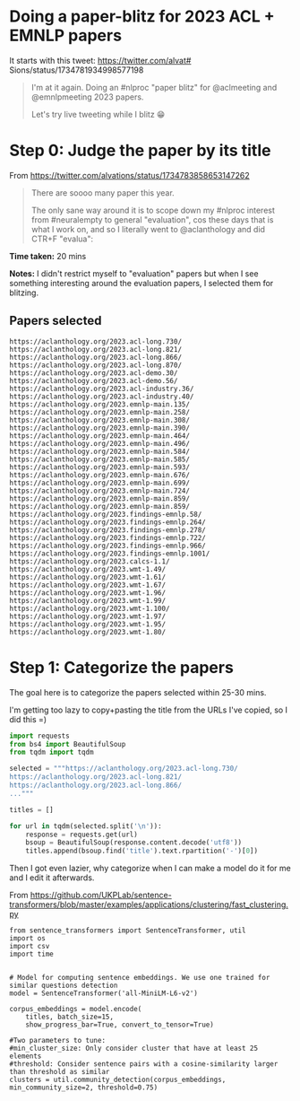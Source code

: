 # Doing a paper-blitz for 2023 ACL + EMNLP papers

It starts with this tweet: https://twitter.com/alvat# Sions/status/1734781934998577198

> I'm at it again. Doing an #nlproc "paper blitz" for @aclmeeting and @emnlpmeeting 2023 papers.
> 
> Let's try live tweeting while I blitz 😁


# Step 0: Judge the paper by its title

From https://twitter.com/alvations/status/1734783858653147262

> There are soooo many paper this year. 
>
> The only sane way around it is to scope down my #nlproc interest from #neuralempty to general "evaluation", cos these days that is what I work on, and so I literally went to 
@aclanthology and did CTR+F "evalua":


**Time taken:** 20 mins

**Notes:** I didn't restrict myself to "evaluation" papers but when I see something interesting around the evaluation papers, I selected them for blitzing. 

## Papers selected

```
https://aclanthology.org/2023.acl-long.730/
https://aclanthology.org/2023.acl-long.821/
https://aclanthology.org/2023.acl-long.866/
https://aclanthology.org/2023.acl-long.870/
https://aclanthology.org/2023.acl-demo.30/
https://aclanthology.org/2023.acl-demo.56/
https://aclanthology.org/2023.acl-industry.36/
https://aclanthology.org/2023.acl-industry.40/
https://aclanthology.org/2023.emnlp-main.135/
https://aclanthology.org/2023.emnlp-main.258/
https://aclanthology.org/2023.emnlp-main.308/
https://aclanthology.org/2023.emnlp-main.390/
https://aclanthology.org/2023.emnlp-main.464/
https://aclanthology.org/2023.emnlp-main.496/
https://aclanthology.org/2023.emnlp-main.584/
https://aclanthology.org/2023.emnlp-main.585/
https://aclanthology.org/2023.emnlp-main.593/
https://aclanthology.org/2023.emnlp-main.676/
https://aclanthology.org/2023.emnlp-main.699/
https://aclanthology.org/2023.emnlp-main.724/
https://aclanthology.org/2023.emnlp-main.859/
https://aclanthology.org/2023.emnlp-main.859/
https://aclanthology.org/2023.findings-emnlp.58/
https://aclanthology.org/2023.findings-emnlp.264/
https://aclanthology.org/2023.findings-emnlp.278/
https://aclanthology.org/2023.findings-emnlp.722/
https://aclanthology.org/2023.findings-emnlp.966/
https://aclanthology.org/2023.findings-emnlp.1001/
https://aclanthology.org/2023.calcs-1.1/
https://aclanthology.org/2023.wmt-1.49/
https://aclanthology.org/2023.wmt-1.61/
https://aclanthology.org/2023.wmt-1.67/
https://aclanthology.org/2023.wmt-1.96/
https://aclanthology.org/2023.wmt-1.99/
https://aclanthology.org/2023.wmt-1.100/
https://aclanthology.org/2023.wmt-1.97/
https://aclanthology.org/2023.wmt-1.95/
https://aclanthology.org/2023.wmt-1.80/
```


# Step 1: Categorize the papers

The goal here is to categorize the papers selected within 25-30 mins.

I'm getting too lazy to copy+pasting the title from the URLs I've copied, so I did this =) 

```python
import requests
from bs4 import BeautifulSoup
from tqdm import tqdm

selected = """https://aclanthology.org/2023.acl-long.730/
https://aclanthology.org/2023.acl-long.821/
https://aclanthology.org/2023.acl-long.866/
..."""

titles = []

for url in tqdm(selected.split('\n')):
    response = requests.get(url)
    bsoup = BeautifulSoup(response.content.decode('utf8'))
    titles.append(bsoup.find('title').text.rpartition('-')[0])
```

Then I got even lazier, why categorize when I can make a model do it for me and I edit it afterwards.

From https://github.com/UKPLab/sentence-transformers/blob/master/examples/applications/clustering/fast_clustering.py

```
from sentence_transformers import SentenceTransformer, util
import os
import csv
import time


# Model for computing sentence embeddings. We use one trained for similar questions detection
model = SentenceTransformer('all-MiniLM-L6-v2')

corpus_embeddings = model.encode(
    titles, batch_size=15, 
    show_progress_bar=True, convert_to_tensor=True)

#Two parameters to tune:
#min_cluster_size: Only consider cluster that have at least 25 elements
#threshold: Consider sentence pairs with a cosine-similarity larger than threshold as similar
clusters = util.community_detection(corpus_embeddings, min_community_size=2, threshold=0.75)
```
